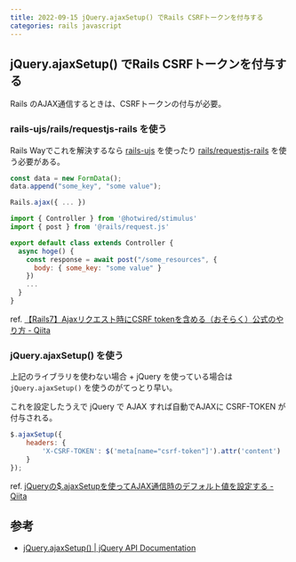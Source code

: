 ```yaml
---
title: 2022-09-15 jQuery.ajaxSetup() でRails CSRFトークンを付与する
categories: rails javascript
---
```


## jQuery.ajaxSetup() でRails CSRFトークンを付与する

Rails のAJAX通信するときは、CSRFトークンの付与が必要。

### rails-ujs/rails/requestjs-rails を使う

Rails Wayでこれを解決するなら [rails-ujs](https://github.com/rails/rails-ujs) を使ったり [rails/requestjs-rails](https://github.com/rails/requestjs-rails) を使う必要がある。

```js
const data = new FormData();
data.append("some_key", "some value");

Rails.ajax({ ... })
````

```js
import { Controller } from '@hotwired/stimulus'
import { post } from '@rails/request.js'

export default class extends Controller {
  async hoge() {
    const response = await post("/some_resources", {
      body: { some_key: "some value" }
    })
    ...
  }
}
````

ref. [【Rails7】Ajaxリクエスト時にCSRF tokenを含める（おそらく）公式のやり方 - Qiita](https://qiita.com/gnattali/items/c1012d4b8f6ab7f9a2a0)


### jQuery.ajaxSetup() を使う

上記のライブラリを使わない場合 + jQuery を使っている場合は `jQuery.ajaxSetup()` を使うのがてっとり早い。

これを設定したうえで jQuery で AJAX すれば自動でAJAXに CSRF-TOKEN が付与される。

```js
$.ajaxSetup({
	headers: {
		'X-CSRF-TOKEN': $('meta[name="csrf-token"]').attr('content')
	}
});
````

ref. [jQueryの$.ajaxSetupを使ってAJAX通信時のデフォルト値を設定する - Qiita](https://qiita.com/jshimazu/items/730df565a7bce57c4e4a)

## 参考

- [jQuery.ajaxSetup() \| jQuery API Documentation](https://api.jquery.com/jQuery.ajaxSetup/)
